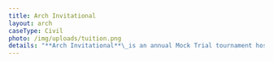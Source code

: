 ```yaml
---
title: Arch Invitational
layout: arch
caseType: Civil
photo: /img/uploads/tuition.png
details: "**Arch Invitational**\_is an annual Mock Trial tournament hosted by Washington University. Thank you to those who competed at Arch 2022! Stay tuned for details about next year."
---
```


